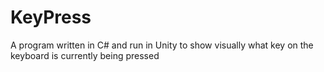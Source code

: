 # KeyPress
A program written in C# and run in Unity to show visually what key on the keyboard is currently being pressed
